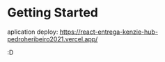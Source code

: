 # Getting Started 

aplication deploy: https://react-entrega-kenzie-hub-pedroheribeiro2021.vercel.app/

:D
